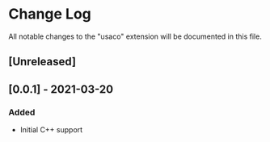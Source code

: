 # Change Log

All notable changes to the "usaco" extension will be documented in this file.

<!-- Check [Keep a Changelog](http://keepachangelog.com/) for recommendations on how to structure this file. -->

## [Unreleased]

## [0.0.1] - 2021-03-20
### Added
- Initial C++ support
